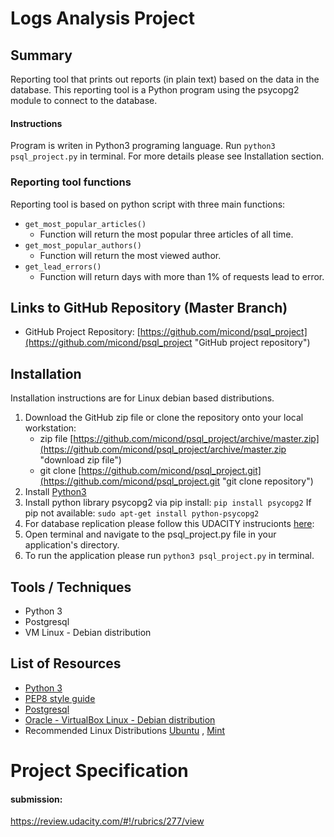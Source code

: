 
# Logs Analysis Project

## Summary
Reporting tool that prints out reports (in plain text) based on the data in the database. This reporting tool is a Python program using the psycopg2 module to connect to the database.

#### Instructions
Program is writen in Python3 programing language. Run ```python3 psql_project.py``` in terminal.
For more details please see Installation section.

### Reporting tool functions
Reporting tool is based on python script with three main functions:
* ```get_most_popular_articles()```
    * Function will return the most popular three articles of all time.
* ```get_most_popular_authors()```
    * Function will return the most viewed author.
* ```get_lead_errors()```
    * Function will return days with more than 1% of requests lead to error.

## Links to GitHub Repository (Master Branch)
* GitHub Project Repository: [https://github.com/micond/psql_project](https://github.com/micond/psql_project "GitHub project repository")

## Installation
Installation instructions are for Linux debian based distributions.

1. Download the GitHub zip file or clone the repository onto your local workstation:
	* zip file [https://github.com/micond/psql_project/archive/master.zip](https://github.com/micond/psql_project/archive/master.zip "download zip file")
	* git clone [https://github.com/micond/psql_project.git](https://github.com/micond/psql_project.git "git clone repository")
2. Install [Python3](https://www.python.org/)
3. Install python library psycopg2 via pip install: ```pip install psycopg2```
   If pip not available: ```sudo apt-get install python-psycopg2```
4. For database replication please follow this UDACITY instrucionts [here](https://classroom.udacity.com/nanodegrees/nd004/parts/8d3e23e1-9ab6-47eb-b4f3-d5dc7ef27bf0/modules/bc51d967-cb21-46f4-90ea-caf73439dc59/lessons/262a84d7-86dc-487d-98f9-648aa7ca5a0f/concepts/a9cf98c8-0325-4c68-b972-58d5957f1a91):
5. Open terminal and navigate to the psql_project.py file in your application's directory.
6. To run the application please run ```python3 psql_project.py``` in terminal.

## Tools / Techniques
- Python 3
- Postgresql
- VM Linux - Debian distribution

## List of Resources

- [Python 3](https://www.python.org/)
- [PEP8 style guide ](https://www.python.org/dev/peps/pep-0008/)
- [Postgresql](https://www.postgresql.org/)
- [Oracle - VirtualBox Linux - Debian distribution](https://www.virtualbox.org/)
- Recommended Linux Distributions [Ubuntu](https://www.ubuntu.com/) , [Mint](https://linuxmint.com/)

# Project Specification

####  submission:
https://review.udacity.com/#!/rubrics/277/view

